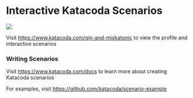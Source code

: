 # Interactive Katacoda Scenarios

[![](http://shields.katacoda.com/katacoda/gin-and-miskatonic/count.svg)](https://www.katacoda.com/gin-and-miskatonic "Get your profile on Katacoda.com")

Visit https://www.katacoda.com/gin-and-miskatonic to view the profile and interactive scenarios

### Writing Scenarios
Visit https://www.katacoda.com/docs to learn more about creating Katacoda scenarios

For examples, visit https://github.com/katacoda/scenario-example
